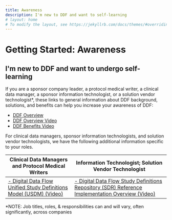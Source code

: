 ```yaml
---
title: Awareness
description: I'm new to DDF and want to self-learning
# layout: home
# To modify the layout, see https://jekyllrb.com/docs/themes/#overriding-theme-defaults
---
```

# Getting Started: Awareness

## I'm new to DDF and want to undergo self-learning

If you are a sponsor company leader, a protocol medical writer, a clinical data manager, a sponsor information technologist, or a solution vendor technologist*, these links to general information about DDF background, solutions, and benefits can help you increase your awareness of DDF:

- [DDF Overview](help-support.md)
- [DDF Overview Video](https://www.youtube.com/watch?v=082onW7jhe4)
- [DDF Benefits Video](https://www.youtube.com/watch?v=Otg0d2385is)

For clinical data managers, sponsor information technologists, and solution vendor technologists, we have the following additional information specific to your roles.

| Clinical Data Managers and Protocol Medical Writers                               | Information Technologist; Solution Vendor Technologist                          |
|-----------------------------------------------------------------------------------|------------------------------------------------------------------------------------------|
|<a target="_blank" href="https://www.youtube.com/watch?v=C2g7OZEgyjY&t=87s">- Digital Data Flow Unified Study Definitions Model (USDM) (Video)</a>|<a target="_blank" href="https://www.youtube.com/watch?v=z-_XPnP0U0k&t=68s">- Digital Data Flow Study Definitions Repository (SDR) Reference Implementation Overview (Video)</a>|

*NOTE: Job titles, roles, & responsibilities can and will vary, often significantly, across companies
